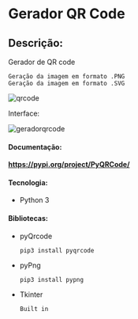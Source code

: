 # Gerador QR Code

## Descrição:

Gerador de QR code

    Geração da imagem em formato .PNG
    Geração da imagem em formato .SVG

![qrcode](https://user-images.githubusercontent.com/48259330/147398266-ad1c97aa-cb30-422c-88b7-24005fbb843d.png)

Interface:

![geradorqrcode](https://user-images.githubusercontent.com/48259330/147398256-16adcc5f-f9a9-4106-84e4-d596122b4ff2.png)

#### Documentação: 

**https://pypi.org/project/PyQRCode/**

#### Tecnologia:
* Python 3

#### Bibliotecas:

* pyQrcode     

      pip3 install pyqrcode

* pyPng

      pip3 install pypng

* Tkinter

      Built in

